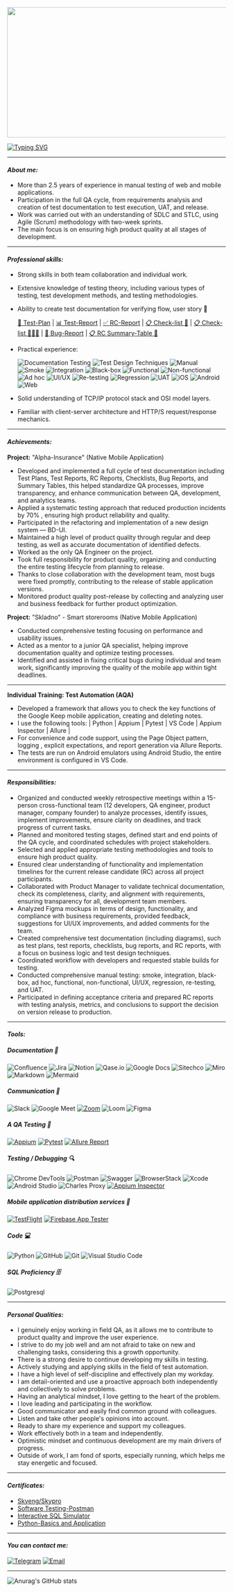 <!--Start-->

<div align="center">
  <img src="https://media.giphy.com/media/dWesBcTLavkZuG35MI/giphy.gif" width="600" height="300"/>
</div>

[![Typing SVG](https://readme-typing-svg.herokuapp.com?font=roboto&size=35&center=true&vCenter=true&multiline=true&width=1200&height=160&lines=Hello!+%F0%9F%91%8B+My+friend+;"I%60m+a"+Quality+Assurance+Engineer+from+Volgograd%2CRussia;Welcome+to+my+GitHub+%f0%9f%98%89)](https://googledino.com/)

---
#### <span id="About me"></span>_About me:_
- More than 2.5 years of experience in manual testing of web and mobile applications.
- Participation in the full QA cycle, from requirements analysis and creation of test documentation to test execution, UAT, and release.
- Work was carried out with an understanding of SDLC and STLC, using Agile (Scrum) methodology with two-week sprints.
- The main focus is on ensuring high product quality at all stages of development.

---
#### <span id="Professional skills"></span>_Professional skills:_
- Strong skills in both team collaboration and individual work.
- Extensive knowledge of testing theory, including various types of testing, test development methods, and testing methodologies.
- Ability to create test documentation for verifying flow, user story 👀

  [📝 Test-Plan](https://docs.google.com/spreadsheets/d/1NTjW0Sl9ukbcvvZhdIE2p_zNyJ42c0YtwewWOnAugTg/edit?usp=sharing) | [📊 Test-Report](https://docs.google.com/spreadsheets/d/1BfuH5Yn_lFP2GPBNRXsB8DovzXxzsRP9lFgRBx2U6oY/edit?usp=sharing) | [✅ RC-Report](https://docs.google.com/spreadsheets/d/1fuLL0bSw3UNp9unHDV4ZZ5rk44DNXIhS9kMivpjI-hA/edit?usp=sharing) | [📋 Check-list 📱](https://docs.google.com/spreadsheets/d/1yhB8HksJ7R_jeRW0aecpZder9etwEuQv/edit?usp=sharing&ouid=104885401957688092610&rtpof=true&sd=true) | [📋 Check-list 👨🏻‍💻](https://docs.google.com/spreadsheets/d/12JLBlhNU3BR946wd-KP95WfwfU5OKFaEwNzPKALr4tY/edit?usp=sharing) | [🐞 Bug-Report](https://drive.google.com/file/d/11yxUoB3QVaryoIXqbn3mUUQq5A_Z-bAA/view?usp=sharing) | [📋 RC Summary-Table 🚀](https://docs.google.com/spreadsheets/d/1KpfjQEdiuojSqdtiT28XLnN7ZJCRWNx-BAopNFyXAb0/edit?usp=sharing)
  
- Practical experience:
  
  ![Documentation Testing](https://img.shields.io/badge/documentation-testing-4682B4?style=for-the-badge&logo=testcafe&logoColor=white) ![Test Design Techniques](https://img.shields.io/badge/design_techniques-testing-4682B4?style=for-the-badge&logo=testcafe&logoColor=white) ![Manual](https://img.shields.io/badge/manual-testing-4682B4?style=for-the-badge&logo=testcafe&logoColor=white) ![Smoke](https://img.shields.io/badge/Smoke-Testing-4682B4?style=for-the-badge&logo=testcafe&logoColor=white) ![Integration](https://img.shields.io/badge/integration-testing-4682B4?style=for-the-badge&logo=testcafe&logoColor=white) ![Black-box](https://img.shields.io/badge/black_box-testing-4682B4?style=for-the-badge&logo=testcafe&logoColor=white) ![Functional](https://img.shields.io/badge/functional-testing-4682B4?style=for-the-badge&logo=testcafe&logoColor=white) ![Non-functional](https://img.shields.io/badge/non_functional-testing-4682B4?style=for-the-badge&logo=testcafe&logoColor=white) ![Ad hoс](https://img.shields.io/badge/ad_hoс-testing-4682B4?style=for-the-badge&logo=testcafe&logoColor=white) ![UI/UX](https://img.shields.io/badge/UI/UX-testing-4682B4?style=for-the-badge&logo=testcafe&logoColor=white) ![Re-testing](https://img.shields.io/badge/Re-testing-4682B4?style=for-the-badge&logo=testcafe&logoColor=white) ![Regression](https://img.shields.io/badge/Regression-testing-4682B4?style=for-the-badge&logo=testcafe&logoColor=white) ![UAT](https://img.shields.io/badge/UAT-testing-4682B4?style=for-the-badge&logo=testcafe&logoColor=white) ![iOS](https://img.shields.io/badge/iOS-testing-4682B4?style=for-the-badge&logo=apple&logoColor=white) ![Android](https://img.shields.io/badge/Android-testing-4682B4?style=for-the-badge&logo=android&logoColor=white) ![Web](https://img.shields.io/badge/Web-Testing-2980B9?style=for-the-badge&logo=webflow&logoColor=white)
- Solid understanding of TCP/IP protocol stack and OSI model layers.
- Familiar with client-server architecture and HTTP/S request/response mechanics.

---
#### <span id="Achievements"></span>_Achievements:_
**Project:** "Alpha-Insurance" (Native Mobile Application)
- Developed and implemented a full cycle of test documentation including Test Plans, Test Reports, RC Reports, Checklists, Bug Reports, and Summary Tables, this helped standardize QA processes, improve transparency, and enhance communication between QA, development, and analytics teams.
- Applied a systematic testing approach that reduced production incidents by 70% , ensuring high product reliability and quality.
- Participated in the refactoring and implementation of a new design system — BD-UI.
- Maintained a high level of product quality through regular and deep testing, as well as accurate documentation of identified defects.
- Worked as the only QA Engineer on the project.
- Took full responsibility for product quality, organizing and conducting the entire testing lifecycle from planning to release.
- Thanks to close collaboration with the development team, most bugs were fixed promptly, contributing to the release of stable application versions.
- Monitored product quality post-release by collecting and analyzing user and business feedback for further product optimization.

**Project:** "Skladno" - Smart storerooms (Native Mobile Application)
- Conducted comprehensive testing focusing on performance and usability issues.
- Acted as a mentor to a junior QA specialist, helping improve documentation quality and optimize testing processes.
- Identified and assisted in fixing critical bugs during individual and team work, significantly improving the quality of the mobile app within tight deadlines.

---
**Individual Training: Test Automation (AQA)**
- Developed a framework that allows you to check the key functions of the Google Keep mobile application, creating and deleting notes.
- I use the following tools: | Python | Appium | Pytest | VS Code | Appium Inspector | Allure |
- For convenience and code support, using the Page Object pattern, logging , explicit expectations, and report generation via Allure Reports.
- The tests are run on Android emulators using Android Studio, the entire environment is configured in VS Code.

---
#### <span id="Responsibilities"></span>_Responsibilities:_
- Organized and conducted weekly retrospective meetings within a 15-person cross-functional team (12 developers, QA engineer, product manager, company founder) to analyze processes, identify issues, implement improvements, ensure clarity on deadlines, and track progress of current tasks.
- Planned and monitored testing stages, defined start and end points of the QA cycle, and coordinated schedules with project stakeholders.
- Selected and applied appropriate testing methodologies and tools to ensure high product quality.
- Ensured clear understanding of functionality and implementation timelines for the current release candidate (RC) across all project participants.
- Collaborated with Product Manager to validate technical documentation, check its completeness, clarity, and alignment with requirements, ensuring transparency for all, development team members.
- Analyzed Figma mockups in terms of design, functionality, and compliance with business requirements, provided feedback, suggestions for UI/UX improvements, and added comments for the team.
- Created comprehensive test documentation (including diagrams), such as test plans, test reports, checklists, bug reports, and RC reports, with a focus on business logic and test design techniques.
- Coordinated workflow with developers and requested stable builds for testing.
- Conducted comprehensive manual testing: smoke, integration, black-box, ad hoc, functional, non-functional, UI/UX, regression, re-testing, and UAT.
- Participated in defining acceptance criteria and prepared RC reports with testing analysis, metrics, and conclusions to support the decision on version release to production.

---
#### <span id="Tools"></span>_Tools:_
##### <span id="Documentation"></span>Documentation 📂
![Confluence](https://img.shields.io/badge/Confluence-gray?style=for-the-badge&logo=atlassian&logoColor=4285F4) ![Jira](https://img.shields.io/badge/Jira-gray?style=for-the-badge&logo=jira&logoColor=4285F4) ![Notion](https://img.shields.io/badge/Notion-gray?style=for-the-badge&logo=notion&logoColor=white) ![Qase.io](https://img.shields.io/badge/Qaseio-gray?style=for-the-badge&logo=qase&logoColor=4285F4) ![Google Docs](https://img.shields.io/badge/Google_Docs-gray?style=for-the-badge&logo=googleDocs&logoColor=4285F4) ![Sitechco](https://img.shields.io/badge/sitechcoru-gray?style=for-the-badge&logo=webflow&logoColor=white) ![Miro](https://img.shields.io/badge/Miro-gray?style=for-the-badge&logo=miro&logoColor=FFA500) ![Markdown](https://img.shields.io/badge/Markdown-gray?style=for-the-badge&logo=markdown&logoColor=FFA500) ![Mermaid](https://img.shields.io/badge/Mermaid-gray?style=for-the-badge&logo=Mermaid&logoColor=4285F4)  

##### <span id="Communication"></span>Communication 💬 
![Slack](https://img.shields.io/badge/Slack-gray?style=for-the-badge&logo=slack&logoColor=4285F4) ![Google Meet](https://img.shields.io/badge/Google_Meet-gray?style=for-the-badge&logo=googlemeet&logoColor=4285F4) [![Zoom](https://img.shields.io/badge/Zoom-gray?style=for-the-badge&logo=zoom&logoColor=00A3FF)](https://zoom.us/) ![Loom](https://img.shields.io/badge/Loom-gray?style=for-the-badge&logo=loom&logoColor=F24E1E) ![Figma](https://img.shields.io/badge/Figma-gray?style=for-the-badge&logo=figma&logoColor=F24E1E) 

##### <span id="Automation"></span>A QA Testing 📱    
[![Appium](https://img.shields.io/badge/Appium-gray?style=for-the-badge&logo=appium&logoColor=4285F4)](https://appium.io/) [![Pytest](https://img.shields.io/badge/Pytest-gray?style=for-the-badge&logo=pytest&logoColor=4285F4)](https://docs.pytest.org/) [![Allure Report](https://img.shields.io/badge/Allure_Report-gray?style=for-the-badge&logo=allure&logoColor=4285F4)](https://docs.qameta.io/allure/)

##### <span id="Testing / Debugging"></span>Testing / Debugging 🔍
![Chrome DevTools](https://img.shields.io/badge/Devtools-gray?style=for-the-badge&logo=googlechrome&logoColor=2674f2) ![Postman](https://img.shields.io/badge/Postman-gray?style=for-the-badge&logo=postman&logoColor=FF6C37) ![Swagger](https://img.shields.io/badge/Swagger-gray?style=for-the-badge&logo=swagger&logoColor=7ede2b) ![BrowserStack](https://img.shields.io/badge/BrowserStack-gray?style=for-the-badge&logo=browserstack&logoColor=white) ![Xcode](https://img.shields.io/badge/Xcode-gray?style=for-the-badge&logo=xcode&logoColor=blue) ![Android Studio](https://img.shields.io/badge/AndroidStudio-gray?style=for-the-badge&logo=androidstudio&logoColor=3ad07d) ![Charles Proxy](https://img.shields.io/badge/Charles_Proxy-gray?style=for-the-badge&logo=proxy&logoColor=white) [![Appium Inspector](https://img.shields.io/badge/Appium_Inspector-gray?style=for-the-badge&logo=appium&logoColor=4285F4)](https://github.com/appium/appium-inspector)

##### <span id="Distribution"></span>Mobile application distribution services 📱 
[![TestFlight](https://img.shields.io/badge/TestFlight-gray?style=for-the-badge&logo=appstore&logoColor=4285F4)](https://developer.apple.com/testflight/)
[![Firebase App Tester](https://img.shields.io/badge/Firebase_App_Tester-gray?style=for-the-badge&logo=firebase&logoColor=FFA500)](https://testflight.google.com/)

##### <span id="Code"></span>Code 💻 
![Python](https://img.shields.io/badge/Python-gray?style=for-the-badge&logo=python&logoColor=FFD43B) ![GitHub](https://img.shields.io/badge/Github-gray?style=for-the-badge&logo=github&logoColor=4285F4) ![Git](https://img.shields.io/badge/Git-gray?style=for-the-badge&logo=git&logoColor=F05032 ) ![Visual Studio Code](https://img.shields.io/badge/Visual_Studio_Code-gray?style=for-the-badge&logo=visualstudiocode&logoColor=white)

##### <span id="SQL Proficiency"></span>SQL Proficiency 🗄 
![Postgresql](https://img.shields.io/badge/PostgreSQL-gray?style=for-the-badge&logo=PostgreSQL&logoColor=4285F4)

---
#### <span id="Personal Qualities"></span>_Personal Qualities:_
- I genuinely enjoy working in field QA, as it allows me to contribute to product quality and improve the user experience.
- I strive to do my job well and am not afraid to take on new and challenging tasks, considering this a growth opportunity.
- There is a strong desire to continue developing my skills in testing.
- Actively studying and applying skills in the field of test automation.
- I have a high level of self-discipline and effectively plan my workday.
- I am detail-oriented and use a proactive approach both independently and collectively to solve problems.
- Having an analytical mindset, I love getting to the heart of the problem.
- I love leading and participating in the workflow.
- Good communicator and easily find common ground with colleagues.
- Listen and take other people's opinions into account.
- Ready to share my experience and support my colleagues.
- Work effectively both in a team and independently.
- Optimistic mindset and continuous development are my main drivers of progress.
- Outside of work, I am fond of sports, especially running, which helps me stay energetic and focused.

---
#### <span id="Certificates"></span>_Certificates:_
- [Skyeng/Skypro](https://drive.google.com/file/d/1WdLFCL84Z2JboBrOJR7suj9BSjY_25CY/view?usp=sharing)
- [Software Testing-Postman](https://stepik.org/cert/1893919)
- [Interactive SQL Simulator](https://stepik.org/cert/1959917)
- [Python-Basics and Application](https://stepik.org/cert/2888278)
  
---
#### <span id="You can contact me"></span>_You can contact me:_
[![Telegram](https://img.shields.io/badge/Telegram-003F7F?logo=telegram&logoColor=white)](https://t.me/l_D_Vadim_l)
[![Email](https://img.shields.io/badge/Email-003F7F?logo=e&logoColor=white )](mailto:d.vadim.jb.ofrb0x@gmail.com)

---
![Anurag's GitHub stats](https://github-readme-stats.vercel.app/api?username=Vadim&icons=true&theme=algolia)

<!--End-->
